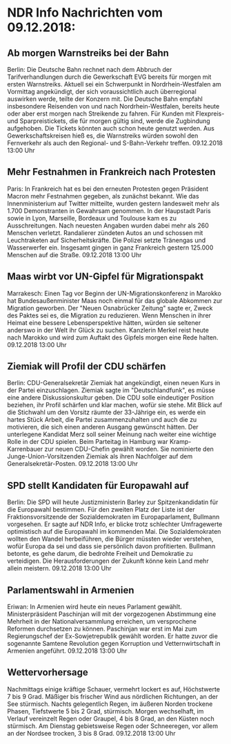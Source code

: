 # NDR Info Nachrichten vom 09.12.2018:


## Ab morgen Warnstreiks bei der Bahn
Berlin: Die Deutsche Bahn rechnet nach dem Abbruch der Tarifverhandlungen durch die Gewerkschaft EVG bereits für morgen mit ersten Warnstreiks. Aktuell sei ein Schwerpunkt in Nordrhein-Westfalen am Vormittag angekündigt, der sich voraussichtlich auch überregional auswirken werde, teilte der Konzern mit. Die Deutsche Bahn empfahl insbesondere Reisenden von und nach Nordrhein-Westfalen, bereits heute oder aber erst morgen nach Streikende zu fahren. Für Kunden mit Flexpreis- und Sparpreistickets, die für morgen gültig sind, werde die Zugbindung aufgehoben. Die Tickets könnten auch schon heute genutzt werden. Aus Gewerkschaftskreisen hieß es, die Warnstreiks würden sowohl den Fernverkehr als auch den Regional- und S-Bahn-Verkehr treffen. 09.12.2018 13:00 Uhr 

## Mehr Festnahmen in Frankreich nach Protesten
Paris: In Frankreich hat es bei den erneuten Protesten gegen Präsident Macron mehr Festnahmen gegeben, als zunächst bekannt. Wie das Innenministerium auf Twitter mitteilte, wurden gestern landesweit mehr als 1.700 Demonstranten in Gewahrsam genommen. In der Haupstadt Paris sowie in Lyon, Marseille, Bordeaux und Toulouse kam es zu Ausschreitungen. Nach neuesten Angaben wurden dabei mehr als 260 Menschen verletzt. Randalierer zündeten Autos an und schossen mit Leuchtraketen auf Sicherheitskräfte. Die Polizei setzte Tränengas und Wasserwerfer ein. Insgesamt gingen in ganz Frankreich gestern 125.000 Menschen auf die Straße. 09.12.2018 13:00 Uhr 

## Maas wirbt vor UN-Gipfel für Migrationspakt
Marrakesch:	Einen Tag vor Beginn der UN-Migrationskonferenz in Marokko hat Bundesaußenminister Maas noch einmal für das globale Abkommen zur Migration geworben. Der "Neuen Osnabrücker Zeitung" sagte er, Zweck des Paktes sei es, die Migration zu reduzieren. Wenn Menschen in ihrer Heimat eine bessere Lebensperspektive hätten, würden sie seltener anderswo in der Welt ihr Glück zu suchen. Kanzlerin Merkel reist heute nach Marokko und wird zum Auftakt des Gipfels morgen eine Rede halten. 09.12.2018 13:00 Uhr 

## Ziemiak will Profil der CDU schärfen
Berlin: CDU-Generalsekretär Ziemiak hat angekündigt, einen neuen Kurs in der Partei einzuschlagen. Ziemiak sagte im "Deutschlandfunk", es müsse eine andere Diskussionskultur geben. Die CDU solle eindeutiger Position beziehen, ihr Profil schärfen und klar machen, wofür sie stehe. Mit Blick auf die Stichwahl um den Vorsitz räumte der 33-Jährige ein, es werde ein hartes Stück Arbeit, die Partei zusammenzuhalten und auch die zu motivieren, die sich einen anderen Ausgang gewünscht hätten. Der unterlegene Kandidat Merz soll seiner Meinung nach weiter eine wichtige Rolle in der CDU spielen. Beim Parteitag in Hamburg war Kramp-Karrenbauer zur neuen CDU-Chefin gewählt worden. Sie nominierte den Junge-Union-Vorsitzenden Ziemiak als ihren Nachfolger auf dem Generalsekretär-Posten. 09.12.2018 13:00 Uhr 

## SPD stellt Kandidaten für Europawahl auf
Berlin: Die SPD will heute Justizministerin Barley zur Spitzenkandidatin für die Europawahl bestimmen. Für den zweiten Platz der Liste ist der Fraktionsvorsitzende der Sozialdemokraten im Europaparlament, Bullmann vorgesehen. Er sagte auf NDR Info, er blicke trotz schlechter Umfragewerte optimistisch auf die Europawahl im kommenden Mai. Die Sozialdemokraten wollten den Wandel herbeiführen, die Bürger müssten wieder verstehen, wofür Europa da sei und dass sie persönlich davon profitierten. Bullmann betonte, es gehe darum, die bedrohte Freiheit und Demokratie zu verteidigen. Die Herausforderungen der Zukunft könne kein Land mehr allein meistern. 09.12.2018 13:00 Uhr 

## Parlamentswahl in Armenien
Eriwan: In Armenien wird heute ein neues Parlament gewählt. Ministerpräsident Paschinjan will mit der vorgezogenen Abstimmung eine Mehrheit in der Nationalversammlung erreichen, um versprochene Reformen durchsetzen zu können. Paschinjan war erst im Mai zum Regierungschef der Ex-Sowjetrepublik gewählt worden. Er hatte zuvor die sogenannte Samtene Revolution gegen Korruption und Vetternwirtschaft in Armenien angeführt. 09.12.2018 13:00 Uhr 

## Wettervorhersage
Nachmittags einige kräftige Schauer, vermehrt lockert es auf, Höchstwerte 7 bis 9 Grad. Mäßiger bis frischer Wind aus nördlichen Richtungen, an der See stürmisch. Nachts gelegentlich Regen, im äußeren Norden trockene Phasen, Tiefstwerte 5 bis 2 Grad, stürmisch. Morgen wechselhaft, im Verlauf vereinzelt Regen oder Graupel, 4 bis 8 Grad, an den Küsten noch stürmisch. Am Dienstag gebietsweise Regen oder Schneeregen, vor allem an der Nordsee trocken, 3 bis 8 Grad. 09.12.2018 13:00 Uhr 
